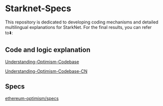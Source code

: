 # Starknet-Specs
This repository is dedicated to developing coding mechanisms and detailed multilingual explanations for StarkNet. For the final results, you can refer to⬇️:

## Code and logic explanation
[Understanding-Optimism-Codebase](https://github.com/joohhnnn/Understanding-Optimism-Codebase)

[Understanding-Optimism-Codebase-CN](https://github.com/joohhnnn/Understanding-Optimism-Codebase-CN)

## Specs
[ethereum-optimism/specs](https://github.com/ethereum-optimism/specs)
